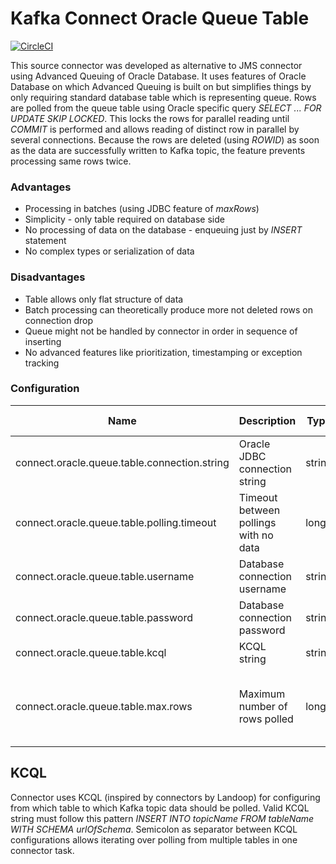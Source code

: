 Kafka Connect Oracle Queue Table 
================================
[![CircleCI](https://circleci.com/gh/confinale/kafka-connect-oracle-queue-table.svg?style=svg)](https://circleci.com/gh/confinale/kafka-connect-oracle-queue-table)

This source connector was developed as alternative to JMS connector using Advanced Queuing of Oracle Database. It uses features of Oracle Database on which Advanced Queuing is built on but simplifies things by only requiring standard database table which is representing queue. Rows are polled from the queue table using Oracle specific query _SELECT ... FOR UPDATE SKIP LOCKED_. This locks the rows for parallel reading until _COMMIT_ is performed and allows reading of distinct row in parallel by several connections. Because the rows are deleted (using _ROWID_) as soon as the data are successfully written to Kafka topic, the feature prevents processing same rows twice. 

### Advantages
* Processing in batches (using JDBC feature of _maxRows_)
* Simplicity - only table required on database side
* No processing of data on the database - enqueuing just by _INSERT_ statement
* No complex types or serialization of data

### Disadvantages
* Table allows only flat structure of data
* Batch processing can theoretically produce more not deleted rows on connection drop
* Queue might not be handled by connector in order in sequence of inserting
* No advanced features like prioritization, timestamping or exception tracking

### Configuration
| Name                                         | Description                           | Type   | Default | Valid values                              |
| ---------------------------------------------|---------------------------------------|--------|---------|-------------------------------------------|
| connect.oracle.queue.table.connection.string | Oracle JDBC connection string         | string | 0       |                                           | 
| connect.oracle.queue.table.polling.timeout   | Timeout between pollings with no data | long   |         |                                           | 
| connect.oracle.queue.table.username          | Database connection username          | string |         |                                           |
| connect.oracle.queue.table.password          | Database connection password          | string |         |                                           |
| connect.oracle.queue.table.kcql              | KCQL string                           | string |         |                                           |
| connect.oracle.queue.table.max.rows          | Maximum number of rows polled         | long   |         | lower than maximum number of open cursors |

## KCQL

Connector uses KCQL (inspired by connectors by Landoop) for configuring from which table to which Kafka topic data should be polled. Valid KCQL string must follow this pattern  _INSERT INTO topicName FROM tableName WITH SCHEMA urlOfSchema_. Semicolon as separator between KCQL configurations allows iterating over polling from multiple tables in one connector task.
